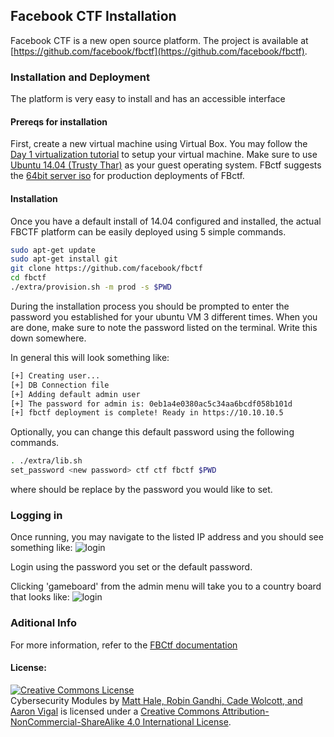 ## Facebook CTF Installation

Facebook CTF is a new open source platform. The project is available at [https://github.com/facebook/fbctf](https://github.com/facebook/fbctf).

### Installation and Deployment

The platform is very easy to install and has an accessible interface

#### Prereqs for installation

First, create a new virtual machine using Virtual Box. You may follow the [Day 1 virtualization tutorial](../day1/virtualization-primer.md) to setup your virtual machine. Make sure to use [Ubuntu 14.04 (Trusty Thar)](http://releases.ubuntu.com/14.04/) as your guest operating system. FBctf suggests the [64bit server iso](http://releases.ubuntu.com/14.04/ubuntu-14.04.4-server-amd64.iso) for production deployments of FBctf.

#### Installation 
Once you have a default install of 14.04 configured and installed, the actual FBCTF platform can be easily deployed using 5 simple commands.

```bash
sudo apt-get update
sudo apt-get install git
git clone https://github.com/facebook/fbctf
cd fbctf
./extra/provision.sh -m prod -s $PWD
```

During the installation process you should be prompted to enter the password you established for your ubuntu VM 3 different times. When you are done, make sure to note the password listed on the terminal. Write this down somewhere.

In general this will look something like:

```bash
[+] Creating user...
[+] DB Connection file
[+] Adding default admin user
[+] The password for admin is: 0eb1a4e0380ac5c34aa6bcdf058b101d
[+] fbctf deployment is complete! Ready in https://10.10.10.5
```

Optionally, you can change this default password using the following commands.

```bash
. ./extra/lib.sh
set_password <new password> ctf ctf fbctf $PWD
```

where <new password> should be replace by the password you would like to set.

### Logging in

Once running, you may navigate to the listed IP address and you should see something like:
![login](/img/welcome.png)

Login using the password you set or the default password.

Clicking 'gameboard' from the admin menu will take you to a country board that looks like:
![login](/img/gameboard.png)

### Aditional Info
For more information, refer to the [FBCtf documentation](https://github.com/facebook/fbctf)

#### License:
<a rel="license" href="http://creativecommons.org/licenses/by-nc-sa/4.0/"><img alt="Creative Commons License" style="border-width:0" src="https://i.creativecommons.org/l/by-nc-sa/4.0/88x31.png" /></a><br /><span xmlns:dct="http://purl.org/dc/terms/" property="dct:title">Cybersecurity Modules</span> by <a xmlns:cc="http://creativecommons.org/ns#" href="http://faculty.ist.unomaha.edu/rgandhi/" property="cc:attributionName" rel="cc:attributionURL"> Matt Hale, Robin Gandhi, Cade Wolcott, and Aaron Vigal</a> is licensed under a <a rel="license" href="http://creativecommons.org/licenses/by-nc-sa/4.0/">Creative Commons Attribution-NonCommercial-ShareAlike 4.0 International License</a>.